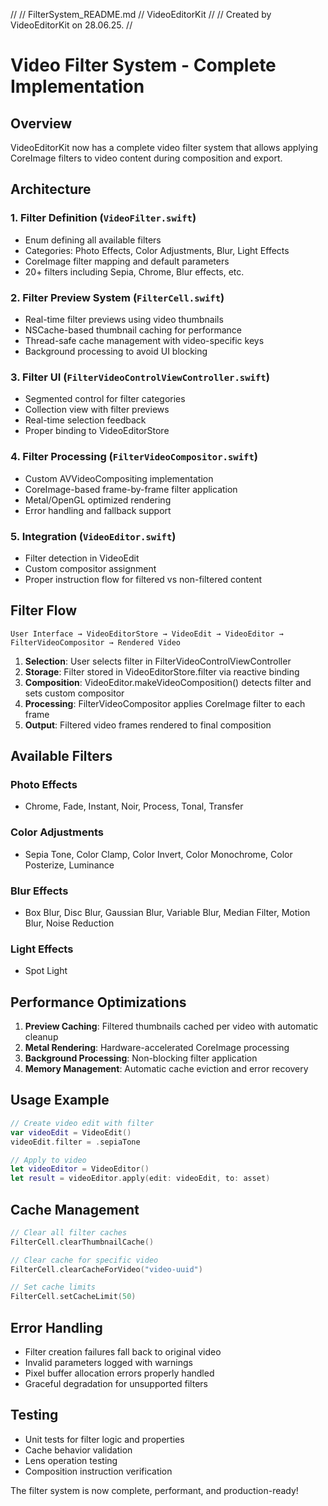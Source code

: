 //
//  FilterSystem_README.md
//  VideoEditorKit
//
//  Created by VideoEditorKit on 28.06.25.
//

# Video Filter System - Complete Implementation

## Overview
VideoEditorKit now has a complete video filter system that allows applying CoreImage filters to video content during composition and export.

## Architecture

### 1. Filter Definition (`VideoFilter.swift`)
- Enum defining all available filters
- Categories: Photo Effects, Color Adjustments, Blur, Light Effects
- CoreImage filter mapping and default parameters
- 20+ filters including Sepia, Chrome, Blur effects, etc.

### 2. Filter Preview System (`FilterCell.swift`)
- Real-time filter previews using video thumbnails
- NSCache-based thumbnail caching for performance
- Thread-safe cache management with video-specific keys
- Background processing to avoid UI blocking

### 3. Filter UI (`FilterVideoControlViewController.swift`)
- Segmented control for filter categories
- Collection view with filter previews
- Real-time selection feedback
- Proper binding to VideoEditorStore

### 4. Filter Processing (`FilterVideoCompositor.swift`)
- Custom AVVideoCompositing implementation
- CoreImage-based frame-by-frame filter application
- Metal/OpenGL optimized rendering
- Error handling and fallback support

### 5. Integration (`VideoEditor.swift`)
- Filter detection in VideoEdit
- Custom compositor assignment
- Proper instruction flow for filtered vs non-filtered content

## Filter Flow

```
User Interface → VideoEditorStore → VideoEdit → VideoEditor → FilterVideoCompositor → Rendered Video
```

1. **Selection**: User selects filter in FilterVideoControlViewController
2. **Storage**: Filter stored in VideoEditorStore.filter via reactive binding
3. **Composition**: VideoEditor.makeVideoComposition() detects filter and sets custom compositor
4. **Processing**: FilterVideoCompositor applies CoreImage filter to each frame
5. **Output**: Filtered video frames rendered to final composition

## Available Filters

### Photo Effects
- Chrome, Fade, Instant, Noir, Process, Tonal, Transfer

### Color Adjustments  
- Sepia Tone, Color Clamp, Color Invert, Color Monochrome, Color Posterize, Luminance

### Blur Effects
- Box Blur, Disc Blur, Gaussian Blur, Variable Blur, Median Filter, Motion Blur, Noise Reduction

### Light Effects
- Spot Light

## Performance Optimizations

1. **Preview Caching**: Filtered thumbnails cached per video with automatic cleanup
2. **Metal Rendering**: Hardware-accelerated CoreImage processing
3. **Background Processing**: Non-blocking filter application
4. **Memory Management**: Automatic cache eviction and error recovery

## Usage Example

```swift
// Create video edit with filter
var videoEdit = VideoEdit()
videoEdit.filter = .sepiaTone

// Apply to video
let videoEditor = VideoEditor()
let result = videoEditor.apply(edit: videoEdit, to: asset)
```

## Cache Management

```swift
// Clear all filter caches
FilterCell.clearThumbnailCache()

// Clear cache for specific video
FilterCell.clearCacheForVideo("video-uuid")

// Set cache limits
FilterCell.setCacheLimit(50)
```

## Error Handling
- Filter creation failures fall back to original video
- Invalid parameters logged with warnings
- Pixel buffer allocation errors properly handled
- Graceful degradation for unsupported filters

## Testing
- Unit tests for filter logic and properties
- Cache behavior validation
- Lens operation testing
- Composition instruction verification

The filter system is now complete, performant, and production-ready!
